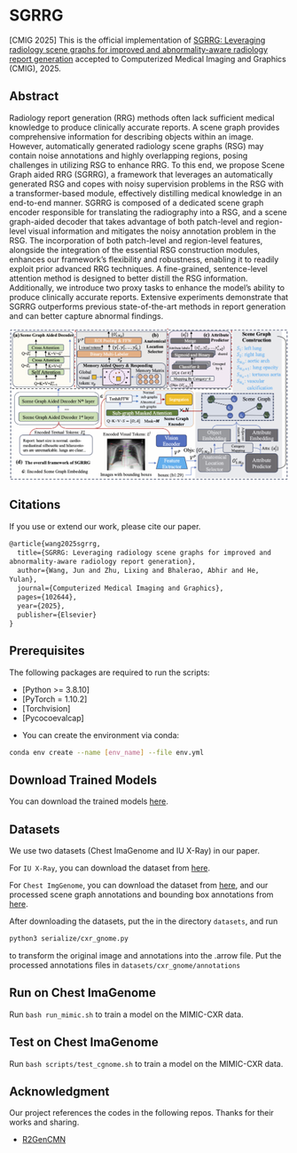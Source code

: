 # SGRRG

[CMIG 2025] This is the official implementation of [SGRRG: Leveraging radiology scene graphs for improved and abnormality-aware radiology report generation](https://www.sciencedirect.com/science/article/pii/S0895611125001533) accepted to  Computerized Medical Imaging and Graphics (CMIG), 2025.

## Abstract

Radiology report generation (RRG) methods often lack sufficient medical knowledge to produce clinically accurate reports. A scene graph provides comprehensive information for describing objects within an image. However, automatically generated radiology scene graphs (RSG) may contain noise annotations and highly overlapping regions, posing challenges in utilizing RSG to enhance RRG. To this end, we propose Scene Graph aided RRG (SGRRG), a framework that leverages an automatically generated RSG and copes with noisy supervision problems in the RSG with a transformer-based module, effectively distilling medical knowledge in an end-to-end manner. SGRRG is composed of a dedicated scene graph encoder responsible for translating the radiography into a RSG, and a scene graph-aided decoder that takes advantage of both patch-level and region-level visual information and mitigates the noisy annotation problem in the RSG. The incorporation of both patch-level and region-level features, alongside the integration of the essential RSG construction modules, enhances our framework’s flexibility and robustness, enabling it to readily exploit prior advanced RRG techniques. A fine-grained, sentence-level attention method is designed to better distill the RSG information. Additionally, we introduce two proxy tasks to enhance the model’s ability to produce clinically accurate reports. Extensive experiments demonstrate that SGRRG outperforms previous state-of-the-art methods in report generation and can better capture abnormal findings.

<img src='architecture.png'>

## Citations

If you use or extend our work, please cite our paper.
```
@article{wang2025sgrrg,
  title={SGRRG: Leveraging radiology scene graphs for improved and abnormality-aware radiology report generation},
  author={Wang, Jun and Zhu, Lixing and Bhalerao, Abhir and He, Yulan},
  journal={Computerized Medical Imaging and Graphics},
  pages={102644},
  year={2025},
  publisher={Elsevier}
}
```

## Prerequisites

The following packages are required to run the scripts:
- [Python >= 3.8.10]
- [PyTorch = 1.10.2]
- [Torchvision]
- [Pycocoevalcap]

* You can create the environment via conda:
```bash
conda env create --name [env_name] --file env.yml
```


## Download Trained Models
You can download the trained models [here]().

## Datasets
We use two datasets (Chest ImaGenome and IU X-Ray) in our paper.

For `IU X-Ray`, you can download the dataset from [here](https://openi.nlm.nih.gov/faq).

For `Chest ImgGenome`, you can download the dataset from [here](https://physionet.org/content/chest-imagenome/1.0.0/), and our processed scene graph annotations and bounding box annotations from [here](https://drive.google.com/drive/folders/1fZgKffE5wOS0rIHc4J-eUhANCURfLOm9?usp=sharing).

After downloading the datasets, put the in the directory `datasets`, and run 
```bash
python3 serialize/cxr_gnome.py
```
to transform the original image and annotations into the .arrow file. Put the processed annotations files in `datasets/cxr_gnome/annotations`


## Run on Chest ImaGenome

Run `bash run_mimic.sh` to train a model on the MIMIC-CXR data.

## Test on Chest ImaGenome

Run `bash scripts/test_cgnome.sh` to train a model on the MIMIC-CXR data.

## Acknowledgment
Our project references the codes in the following repos. Thanks for their works and sharing.
- [R2GenCMN](https://github.com/cuhksz-nlp/R2GenCMN)
